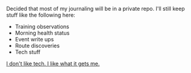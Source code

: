 Decided that most of my journaling will be in a private repo. I'll still keep stuff like the following here:

- Training observations
- Morning health status
- Event write ups
- Route discoveries
- Tech stuff

[I don't like tech. I like what it gets me.](../I%20don't%20like%20tech.%20I%20like%20what%20it%20gets%20me..md)